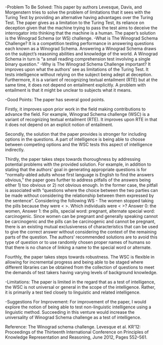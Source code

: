 -Problem To Be Solved:
This paper by authors Levesque, Davis, and Morgenstern tries to solve the problem of limitations that it sees with the Turing Test by providing an alternative having advantages over the Turing Test. The paper gives as a limitation to the Turing Test, its reliance on deception given that the  machine trying to pass the test aims to deceive the interrogator into thinking that the machine is a human. The paper’s solution is the Winograd Schema (or WS) challenge.
-What is The Winograd Schema Challenge? It is a competition testing performance in answering questions each known as a Winograd Schema. Answering a Winograd Schema draws on the subject’s reasoning abilities and knowledge of the world. A Winograd Schema in turn is “a small reading comprehension test involving a single binary question.” 
 -Why is The Winograd Schema Challenge important? It improves upon what the authors’ see as limitations of the Turing Test. It tests intelligence without relying on the subject being adept at deception. Furthermore, it is a variant of recognizing textual entailment (RTE) but at the same time, it does not depend on entailment explicitly. A problem with entailment is that it might be unclear to subjects what it means.

-Good Points:
The paper has several good points. 

Firstly, it improves upon prior work in the field making contributions to advance the field. For example, Winograd Schema challenge (WSC) is a variant of recognizing textual entailment (RTE). It improves upon RTE in that it does not depend on an explicit notion of entailment. 

Secondly, the solution that the paper provides is stronger for including options in the questions. A part of intelligence is being able to choose between competing options and the WSC tests this aspect of intelligence indirectly.

Thirdly, the paper takes steps towards thoroughness by addressing potential problems with the provided solution. For example, in addition to stating that the authors’ goal in generating appropriate questions is for “normally-abled adults whose first language is English to find the answers obvious,” the paper goes further to address pitfalls of the answers being either 1) too obvious or 2) not obvious enough. In the former case, the pitfall is associated with “questions where the choice between the two parties can be made without considering the relationship between them expressed by the sentence”. Considering the following WS - The women stopped taking the pills because they were < >. Which individuals were < >? Answer 0: the women, Answer 1: the pills, special word: pregnant, alternate special word: carcinogenic. Since women can be pregnant and generally speaking cannot be carcinogenic and the pills can be carcinogenic and cannot be pregnant, there is an existing mutual exclusiveness of characteristics that can be used to give the correct answer without considering the context of the remaining parts of the question. The authors’ recommended solutions are to avoid this type of question or to use randomly chosen proper names of humans so that there is no chance of linking a name to the special word or alternate.

Fourthly, the paper takes steps towards robustness. The WSC is flexible in allowing for incremental progress and being able to be staged where different libraries can be obtained from the collection of questions to meet the demands of test takers having varying levels of background knowledge.

-Limitations:
The paper is limited in the regard that as a test of intelligence, the WSC is not universal or general in the scope of the intelligence. Rather, it is primarily a test tied closely to linguistic and related intelligence. 

-Suggestions For Improvement:
For improvement of the paper, I would explore the notion of being able to test non-linguistic intelligence using a linguistic method. Succeeding in this venture would increase the universality of Winograd Schema challenge as a test of intelligence.

Reference:
The Winograd schema challenge. Levesque et al. KR'12: Proceedings of the Thirteenth International Conference on Principles of Knowledge Representation and Reasoning, June 2012, Pages 552–561.
